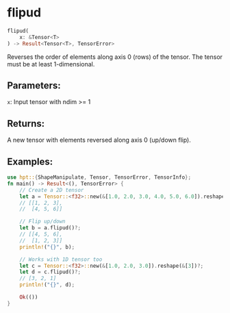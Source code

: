 # flipud
```rust
flipud(
    x: &Tensor<T>
) -> Result<Tensor<T>, TensorError>
```
Reverses the order of elements along axis 0 (rows) of the tensor. The tensor must be at least 1-dimensional.

## Parameters:
`x`: Input tensor with ndim >= 1

## Returns:
A new tensor with elements reversed along axis 0 (up/down flip).

## Examples:
```rust
use hpt::{ShapeManipulate, Tensor, TensorError, TensorInfo};
fn main() -> Result<(), TensorError> {
    // Create a 2D tensor
    let a = Tensor::<f32>::new(&[1.0, 2.0, 3.0, 4.0, 5.0, 6.0]).reshape(&[2, 3])?;
    // [[1, 2, 3],
    //  [4, 5, 6]]

    // Flip up/down
    let b = a.flipud()?;
    // [[4, 5, 6],
    //  [1, 2, 3]]
    println!("{}", b);

    // Works with 1D tensor too
    let c = Tensor::<f32>::new(&[1.0, 2.0, 3.0]).reshape(&[3])?;
    let d = c.flipud()?;
    // [3, 2, 1]
    println!("{}", d);

    Ok(())
}
```